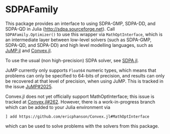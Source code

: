 # SDPAFamily

This package provides an interface to using SDPA-GMP, SDPA-DD, and SDPA-QD in Julia (<http://sdpa.sourceforge.net>). Call `SDPAFamily.Optimizer()` to use this wrapper via `MathOptInterface`, which is an intermediate layer between low-level solvers (such as SDPA-GMP, SDPA-QD, and SDPA-DD) and high level modelling languages, such as [JuMP.jl](https://github.com/JuliaOpt/JuMP.jl) and [Convex.jl](https://github.com/JuliaOpt/Convex.jl/).

To use the usual (non high-precision) SDPA solver, see [SDPA.jl](https://github.com/JuliaOpt/SDPA.jl).

JuMP currently only supports `Float64` numeric types, which means that problems can only be specified to 64-bits of precision, and results can only be recovered at that level of precision, when using JuMP. This is tracked in the issue [JuMP#2025](https://github.com/JuliaOpt/JuMP.jl/issues/2025).

Convex.jl does not yet officially support MathOptInterface; this issue is tracked at [Convex.jl#262](https://github.com/JuliaOpt/Convex.jl/issues/262). However, there is a work-in-progress branch which can be added to your Julia environment via

```
] add https://github.com/ericphanson/Convex.jl#MathOptInterface
```

which can be used to solve problems with the solvers from this package.
